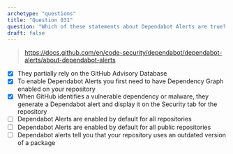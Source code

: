 ```yaml
---
archetype: "questions"
title: "Question 031"
question: "Which of these statements about Dependabot Alerts are true? (Choose three.)"
draft: false
---
```



> https://docs.github.com/en/code-security/dependabot/dependabot-alerts/about-dependabot-alerts
- [x] They partially rely on the GitHub Advisory Database
- [x] To enable Dependabot Alerts you first need to have Dependency Graph enabled on your repository
- [x] When GitHub identifies a vulnerable dependency or malware, they generate a Dependabot alert and display it on the Security tab for the repository 
- [ ] Dependabot Alerts are enabled by default for all repositories
- [ ] Dependabot Alerts are enabled by default for all public repositories
- [ ] Dependabot alerts tell you that your repository uses an outdated version of a package
